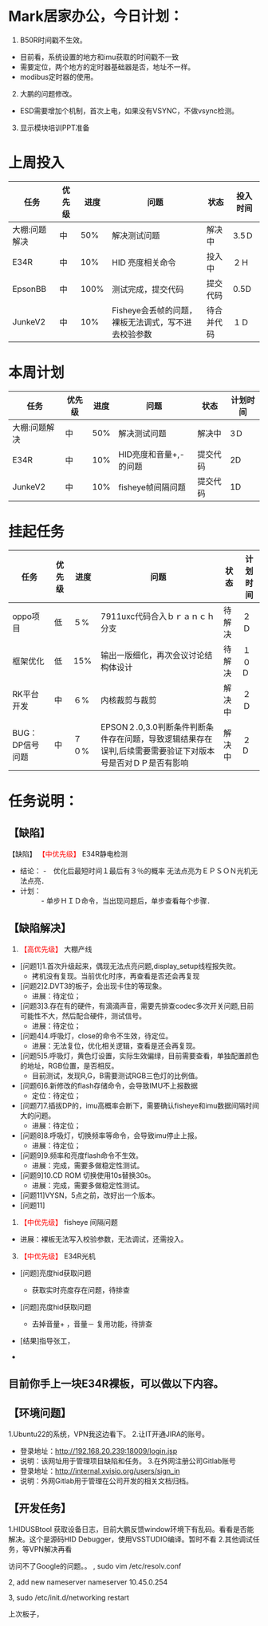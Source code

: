 # Mark居家办公，今日计划：
1. B50R时间戳不生效。
- 目前看，系统设置的地方和imu获取的时间戳不一致
- 需要定位，两个地方的定时器基础器是否，地址不一样。
- modibus定时器的使用。
2. 大鹏的问题修改。
- ESD需要增加个机制，首次上电，如果没有VSYNC，不做vsync检测。
3. 显示模块培训PPT准备




# 上周投入
| 任务| 优先级 | 进度 | 问题| 状态   | 投入时间 |
| -- | -- | ---- | -----| ------ | -------- |
|大棚:问题解决| 中 |50%  |解决测试问题| 解决中|3.5Ｄ|
|E34R| 中 | 10%  |HID 亮度相关命令| 投入中|２Ｈ|
|EpsonBB| 中 | 100%  |测试完成，提交代码| 提交代码|0.5D|
|JunkeV2| 中 | 10%  |Fisheye会丢帧的问题，裸板无法调式，写不进去校验参数| 待合并代码|１Ｄ|


# 本周计划
| 任务| 优先级 | 进度 | 问题| 状态|计划时间 |
|-----|-------| ---- | ---|----|--------|
|大棚:问题解决| 中 |50%  |解决测试问题| 解决中|3Ｄ|
|E34R| 中 | 10%  |HID亮度和音量+,-的问题| 提交代码|2D|
|JunkeV2| 中 | 10%  |fisheye帧间隔问题| 提交代码|1D|
# 挂起任务
| 任务| 优先级 | 进度 | 问题| 状态|计划时间 |
|-----|-------| ---- | ---|----|--------|
| oppo项目 | 低 | ５%  | 7911uxc代码合入ｂｒａｎｃｈ分支| 待解决| ２Ｄ  |
| 框架优化 | 低 | 15%  | 输出一版细化，再次会议讨论结构体设计 | 待解决 | １０D|
| RK平台开发| 中 | ６%  |内核裁剪与裁剪| 解决中| ２Ｄ|
| BUG：DP信号问题 | 中| ７０%  | EPSON２.0,3.0判断条件判断条件存在问题，导致逻辑结果存在误判,后续需要需要验证下对版本号是否对ＤＰ是否有影响|解决中 |２D|




# 任务说明：
## 【缺陷】
【缺陷】<font color='red'> 【中优先级】  </font>E34R静电检测
- 结论：
    -　优化后最短时间１最后有３％的概率 无法点亮为ＥＰＳＯＮ光机无法点亮．
- 计划：    
　　　- 单步ＨＩＤ命令，当出现问题后，单步查看每个步骤．


 

## 【缺陷解决】
1. <font color='red'> 【高优先级】  </font>大棚产线
- [问题1]1.首次升级起来，偶现无法点亮问题,display_setup线程报失败。
     - 拷机没有复现。当前优化时序，再查看是否还会再复现
- [问题2]2.DVT3的板子，会出现卡住的等现象。
     - 进展：待定位；
- [问题3]3.存在有的硬件，有滴滴声音，需要先排查codec多次开关问题,目前可能性不大，然后配合硬件，测试信号。
    - 进展：待定位；
- [问题4]4.呼吸灯，close的命令不生效，待定位。
    - 进展：无法复位，优化相关逻辑，查看是还会再复现。
- [问题5]5.呼吸灯，黄色灯设置，实际生效偏绿，目前需要查看，单独配置颜色的地址，RGB位置，是否相反。
    - 目前测试，发现R,G，B需要测试RGB三色灯的比例值。
- [问题6]6.新修改的flash存储命令，会导致IMU不上报数据
    - 定位：待定位；
- [问题7]7.插拔DP的，imu高概率会断下，需要确认fisheye和imu数据间隔时间大的问题。
    - 进展：待定位；
- [问题8]8.呼吸灯，切换频率等命令，会导致imu停止上报。
    - 进展：待定位；
- [问题9]9.频率和亮度flash命令不生效。
    - 进展：完成，需要多做稳定性测试。
- [问题9]10.CD ROM 切换使用10s替换30s。
    - 进展：完成，需要多做稳定性测试。
- [问题11]VYSN，5点之前，改好出一个版本。
- [问题11]

1. <font color='red'> 【中优先级】  </font>fisheye 间隔问题
- 进展：裸板无法写入校验参数，无法调试，还需投入。
3. <font color='red'> 【中优先级】  </font>E34R光机
- [问题]亮度hid获取问题
    -  获取实时亮度存在问题，待排查
- [问题]亮度hid获取问题
    -  去掉音量+ ，音量－ 复用功能，待排查
- [结果]指导张工，

- 
## 目前你手上一块E34R裸板，可以做以下内容。

## 【环境问题】
1.Ubuntu22的系统，VPN我这边看下。
2.让IT开通JIRA的账号。
- 登录地址：http://192.168.20.239:18009/login.jsp
- 说明：该网址用于管理项目缺陷和任务。
3.在外网注册公司Gitlab账号
- 登录地址：http://internal.xvisio.org/users/sign_in
- 说明：外网Gitlab用于管理在公司开发的相关文档归档。
## 【开发任务】
1.HIDUSBtool 获取设备日志，目前大鹏反馈window环境下有乱码。看看是否能解决。这个是源码HID Debugger，使用VSSTUDIO编译。暂时不看
2.其他调试任务，等VPN解决再看


访问不了Google的问题。。
, sudo vim /etc/resolv.conf

2, add new nameserver
 nameserver 10.45.0.254

3, sudo /etc/init.d/networking restart


上次板子，